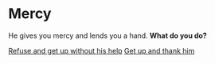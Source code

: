 # Mercy

He gives you mercy and lends you a hand. **What do you do?**

[Refuse and get up without his help](refusehelp.md)
[Get up and thank him](thank.md)
